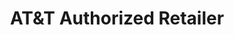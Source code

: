 ---
title: "AT&T Authorized Retailer"
url: /ogden/atandt-authorized-retailer/
shop: mobile phone
---